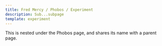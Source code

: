 ```yaml
---
title: Fred Mercy / Phobos / Experiment
description: Sub...subpage
template: experiment
---
```


This is nested under the Phobos page, and shares its name with a parent page.